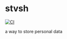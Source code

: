 # stvsh
[![CI](https://github.com/tvoklov/stvsh/actions/workflows/ci.yml/badge.svg)](https://github.com/tvoklov/stvsh/actions/workflows/ci.yml)

a way to store personal data
